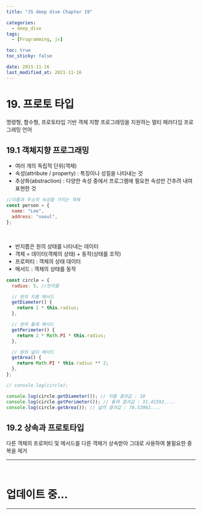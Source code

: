 ```yaml
---
title: "JS deep dive Chapter 19"

categories:
  - deep_dive
tags:
  - [Programming, js]

toc: true
toc_sticky: false

date: 2021-11-16
last_modified_at: 2021-11-16
---
```


# 19. 프로토 타입

명령형, 함수형, 프로토타입 기반 객체 지향 프로그래밍을 지원하는 멀티 패러다임 프로그래밍 언어

## 19.1 객체지향 프로그래밍

- 여러 개의 독립적 단위(객체)
- 속성(attribute / property) : 특징이나 성질을 나타내는 것
- 추상화(abstraction) : 다양한 속성 중에서 프로그램에 필요한 속성만 간추려 내여 표현한 것

```javascript
//이름과 주소의 속성을 가지는 객체
const person = {
  name: "Lee",
  address: "seoul",
};
```

<br />

- 반지름은 원의 상태를 나타내는 데이터
- 객체 = 데이터(객체의 상태) + 동작(상태를 조작)
- 프로퍼티 : 객체의 상태 데이터
- 메서드 : 객체의 상태를 동작

```javascript
const circle = {
  radius: 5, //반지름

  // 원의 지름 메서드
  getDiameter() {
    return 2 * this.radius;
  },

  // 원의 둘레 메서드
  getPerimeter() {
    return 2 * Math.PI * this.radius;
  },

  // 원의 넓이 메서드
  getArea() {
    return Math.PI * this.radius ** 2;
  },
};

// console.log(circle);

console.log(circle.getDiameter()); // 지름 결과값 : 10
console.log(circle.getPerimeter()); // 둘레 결과값 : 31.41592....
console.log(circle.getArea()); // 넓의 결과값 : 78.53981....
```

## 19.2 상속과 프로토타입

다른 객체의 프로퍼티 및 메서드를 다른 객체가 상속받아 그대로 사용하여 불필요한 중복을 제거

---

<br />

# 업데이트 중...

<!-- ## 19.3 프로토타입 객체

## 19.4 리터럴 표기법에 의해 생성된 객체의 생성자 함수와 프로토타입

## 19.5 프로토타입의 생성 시점

## 19.6 객체 생성 방식과 프로토타입의 결정

## 19.7 프로토타입 체인

## 19.8 오버라이딩과 프로퍼티 섀도잉

## 19.9 프로토타입의 교체

## 19.10 instanceof 연산자

## 19.11 직접 상속

## 19.12 정적 프로퍼티/메서드

## 19.13 프로퍼티 존재 확인

## 19.프로퍼티 열거 -->

---
